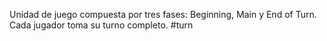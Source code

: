 Unidad de juego compuesta por tres fases: Beginning, Main y End of Turn. Cada jugador toma su turno completo.
#turn